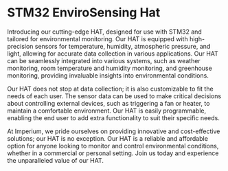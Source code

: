 # STM32 EnviroSensing Hat

Introducing our cutting-edge HAT, designed for use with STM32 and tailored for environmental monitoring. Our HAT is equipped with high-precision sensors for temperature, humidity, atmospheric pressure, and light, allowing for accurate data collection in various applications. Our HAT can be seamlessly integrated into various systems, such as weather monitoring, room temperature and humidity monitoring, and greenhouse monitoring, providing invaluable insights into environmental conditions.

Our HAT does not stop at data collection; it is also customizable to fit the needs of each user. The sensor data can be used to make critical decisions about controlling external devices, such as triggering a fan or heater, to maintain a comfortable environment. Our HAT is easily programmable, enabling the end user to add extra functionality to suit their specific needs.

At Imperium, we pride ourselves on providing innovative and cost-effective solutions; our HAT is no exception. Our HAT is a reliable and affordable option for anyone looking to monitor and control environmental conditions, whether in a commercial or personal setting. Join us today and experience the unparalleled value of our HAT.







